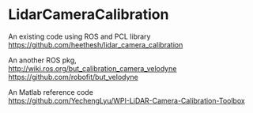 # LidarCameraCalibration

An existing code using ROS and PCL library \
https://github.com/heethesh/lidar_camera_calibration

An another ROS pkg, \
http://wiki.ros.org/but_calibration_camera_velodyne \
https://github.com/robofit/but_velodyne

An Matlab reference code \
https://github.com/YechengLyu/WPI-LiDAR-Camera-Calibration-Toolbox
